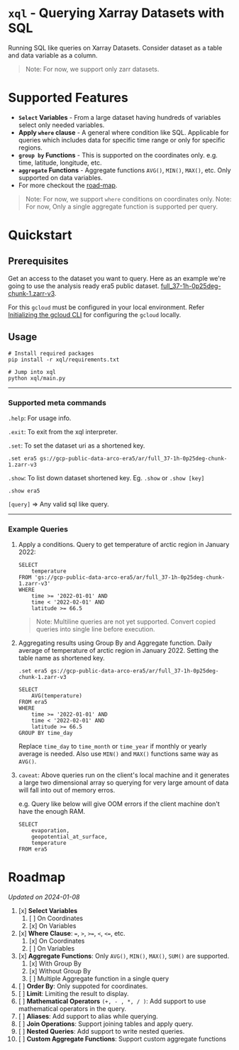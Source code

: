 # `xql` - Querying Xarray Datasets with SQL

Running SQL like queries on Xarray Datasets. Consider dataset as a table and data variable as a column.
> Note: For now, we support only zarr datasets.

# Supported Features

* **`Select` Variables** - From a large dataset having hundreds of variables select only needed variables.
* **Apply `where` clause** - A general where condition like SQL. Applicable for queries which includes data for specific time range or only for specific regions. 
* **`group by` Functions** - This is supported on the coordinates only. e.g. time, latitude, longitude, etc.
* **`aggregate` Functions** - Aggregate functions `AVG()`, `MIN()`, `MAX()`, etc. Only supported on data variables.
* For more checkout the [road-map](https://github.com/google/weather-tools/tree/xql-init/xql#roadmap).
> Note: For now, we support `where` conditions on coordinates only.
> Note: For now, Only a single aggregate function is supported per query.

# Quickstart

## Prerequisites

Get an access to the dataset you want to query. Here as an example we're going to use the analysis ready era5 public dataset. [full_37-1h-0p25deg-chunk-1.zarr-v3](https://pantheon.corp.google.com/storage/browser/gcp-public-data-arco-era5/ar/full_37-1h-0p25deg-chunk-1.zarr-v3?project=gcp-public-data-signals).

For this `gcloud` must be configured in your local environment. Refer [Initializing the gcloud CLI](https://cloud.google.com/sdk/docs/initializing) for configuring the `gcloud` locally.

## Usage

```
# Install required packages
pip install -r xql/requirements.txt

# Jump into xql
python xql/main.py
```
---
### Supported meta commands
`.help`: For usage info.

`.exit`: To exit from the xql interpreter.

`.set`: To set the dataset uri as a shortened key.
```
.set era5 gs://gcp-public-data-arco-era5/ar/full_37-1h-0p25deg-chunk-1.zarr-v3
```

`.show`: To list down dataset shortened key. Eg. `.show` or `.show [key]`

```
.show era5
```

`[query]`  =>  Any valid sql like query.

---
### Example Queries

1. Apply a conditions. Query to get temperature of arctic region in January 2022:
    ```
    SELECT 
        temperature 
    FROM 'gs://gcp-public-data-arco-era5/ar/full_37-1h-0p25deg-chunk-1.zarr-v3' 
    WHERE
        time >= '2022-01-01' AND 
        time < '2022-02-01' AND 
        latitude >= 66.5
    ```
    > Note: Multiline queries are not yet supported. Convert copied queries into single line before execution.

2. Aggregating results using Group By and Aggregate function. Daily average of temperature of arctic region in January 2022.
    Setting the table name as shortened key.

    ```
    .set era5 gs://gcp-public-data-arco-era5/ar/full_37-1h-0p25deg-chunk-1.zarr-v3
    ```
    ```
    SELECT 
        AVG(temperature) 
    FROM era5
    WHERE 
        time >= '2022-01-01' AND 
        time < '2022-02-01' AND 
        latitude >= 66.5
    GROUP BY time_day
    ```
    Replace `time_day` to `time_month` or `time_year` if monthly or yearly average is needed. Also use `MIN()` and `MAX()` functions same way as `AVG()`.

3. `caveat`: Above queries run on the client's local machine and it generates a large two dimensional array so querying for very large amount of data will fall into out of memory erros.

    e.g. Query like below will give OOM errors if the client machine don't have the enough RAM.

    ```
    SELECT 
        evaporation,
        geopotential_at_surface,
        temperature 
    FROM era5
    ```

# Roadmap

_Updated on 2024-01-08_

1. [x] **Select Variables**
    1. [ ] On Coordinates
    2. [x] On Variables 
2. [x] **Where Clause**: `=`, `>`, `>=`, `<`, `<=`, etc.
    1. [x] On Coordinates
    2. [ ] On Variables 
3. [x] **Aggregate Functions**: Only `AVG()`, `MIN()`, `MAX()`, `SUM()` are supported.
   1. [x] With Group By
   2. [x] Without Group By
   3. [ ] Multiple Aggregate function in a single query
4. [ ] **Order By**: Only suppoted for coordinates.
5. [ ] **Limit**: Limiting the result to display.
6. [ ] **Mathematical Operators** `(+, - , *, / )`: Add support to use mathematical operators in the query.
7. [ ] **Aliases**: Add support to alias while querying.
8. [ ] **Join Operations**: Support joining tables and apply query.
9. [ ] **Nested Queries**: Add support to write nested queries.
10. [ ] **Custom Aggregate Functions**: Support custom aggregate functions